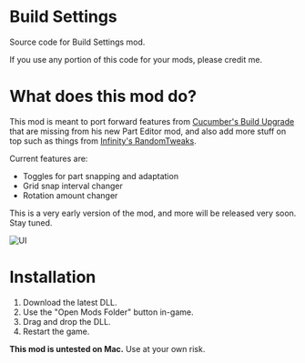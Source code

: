 # Build Settings
Source code for Build Settings mod.

If you use any portion of this code for your mods, please credit me.
# What does this mod do?
This mod is meant to port forward features from [Cucumber's Build Upgrade](https://github.com/cucumber-sp/SFSBuildUpgrade) that are missing from his new Part Editor mod, and also add more stuff on top such as things from [Infinity's RandomTweaks](https://github.com/4JX/RandomTweaks/tree/main/RandomTweaks).

Current features are:
- Toggles for part snapping and adaptation
- Grid snap interval changer
- Rotation amount changer

This is a very early version of the mod, and more will be released very soon. Stay tuned.

![UI](https://github.com/Neptune-Sky/SFSBuildSettings/blob/main/Images/UI.png?raw=true)

# Installation
1. Download the latest DLL.
2. Use the "Open Mods Folder" button in-game. 
3. Drag and drop the DLL.
4. Restart the game.


**This mod is untested on Mac.** Use at your own risk.
